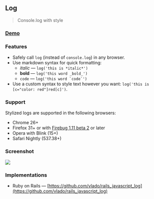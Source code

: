 ## Log

> Console.log with style

### [Demo](http://adamschwartz.co/log)

### Features

- Safely call `log` (instead of `console.log`) in any browser.
- Use markdown syntax for quick formatting:
    - *italic* &mdash; `log('this is *italic*')`
    - **bold** &mdash; `log('this word _bold_')`
    - `code` &mdash; ``log('this word `code`')``
- Use a custom syntax to style text however you want: `log('this is [c="color: red"]red[c]')`.

### Support

Stylized logs are supported in the following browsers:

- Chrome 26+
- Firefox 31+ or with [Firebug 1.11 beta 2](http://blog.getfirebug.com/2012/11/16/firebug-1-11-beta-2/) or later
- Opera with Blink (15+)
- Safari Nightly (537.38+)

### Screenshot

![](https://raw.github.com/adamschwartz/log/gh-pages/screenshot.png)

### Implementations

- Ruby on Rails — [https://github.com/vlado/rails_javascript_log](https://github.com/vlado/rails_javascript_log)
